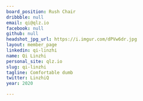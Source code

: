 ```yaml
---
board_position: Rush Chair
dribbble: null
email: qi@qlz.io
facebook: null
github: null
headshot_jpg_url: https://i.imgur.com/dPVw6dr.jpg
layout: member_page
linkedin: qi-linzhi
name: Qi Linzhi
personal_site: qlz.io
slug: qi-linzhi
tagline: Comfortable dumb
twitter: LinzhiQ
year: 2020

---
```

